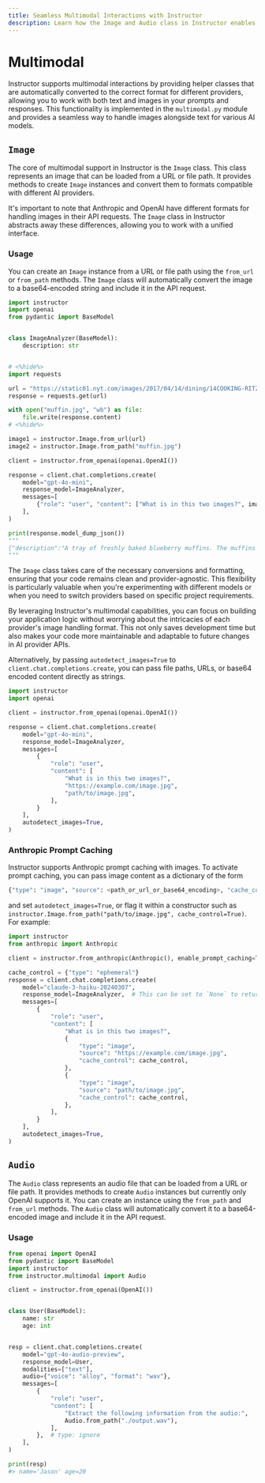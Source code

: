 ```yaml
---
title: Seamless Multimodal Interactions with Instructor
description: Learn how the Image and Audio class in Instructor enables seamless handling of images, audio and text across different AI models.
---
```


# Multimodal

Instructor supports multimodal interactions by providing helper classes that are automatically converted to the correct format for different providers, allowing you to work with both text and images in your prompts and responses. This functionality is implemented in the `multimodal.py` module and provides a seamless way to handle images alongside text for various AI models.

## `Image`

The core of multimodal support in Instructor is the `Image` class. This class represents an image that can be loaded from a URL or file path. It provides methods to create `Image` instances and convert them to formats compatible with different AI providers.

It's important to note that Anthropic and OpenAI have different formats for handling images in their API requests. The `Image` class in Instructor abstracts away these differences, allowing you to work with a unified interface.

### Usage

You can create an `Image` instance from a URL or file path using the `from_url` or `from_path` methods. The `Image` class will automatically convert the image to a base64-encoded string and include it in the API request.

```python
import instructor
import openai
from pydantic import BaseModel


class ImageAnalyzer(BaseModel):
    description: str


# <%hide%>
import requests

url = "https://static01.nyt.com/images/2017/04/14/dining/14COOKING-RITZ-MUFFINS/14COOKING-RITZ-MUFFINS-jumbo.jpg"
response = requests.get(url)

with open("muffin.jpg", "wb") as file:
    file.write(response.content)
# <%hide%>

image1 = instructor.Image.from_url(url)
image2 = instructor.Image.from_path("muffin.jpg")

client = instructor.from_openai(openai.OpenAI())

response = client.chat.completions.create(
    model="gpt-4o-mini",
    response_model=ImageAnalyzer,
    messages=[
        {"role": "user", "content": ["What is in this two images?", image1, image2]}
    ],
)

print(response.model_dump_json())
"""
{"description":"A tray of freshly baked blueberry muffins. The muffins have a golden-brown top, are placed in paper liners, and some have blueberries peeking out. In the background, more muffins are visible, along with a single blueberry on the tray."}
"""
```

The `Image` class takes care of the necessary conversions and formatting, ensuring that your code remains clean and provider-agnostic. This flexibility is particularly valuable when you're experimenting with different models or when you need to switch providers based on specific project requirements.

By leveraging Instructor's multimodal capabilities, you can focus on building your application logic without worrying about the intricacies of each provider's image handling format. This not only saves development time but also makes your code more maintainable and adaptable to future changes in AI provider APIs.

Alternatively, by passing `autodetect_images=True` to `client.chat.completions.create`, you can pass file paths, URLs, or base64 encoded content directly as strings.

```python
import instructor
import openai

client = instructor.from_openai(openai.OpenAI())

response = client.chat.completions.create(
    model="gpt-4o-mini",
    response_model=ImageAnalyzer,
    messages=[
        {
            "role": "user",
            "content": [
                "What is in this two images?",
                "https://example.com/image.jpg",
                "path/to/image.jpg",
            ],
        }
    ],
    autodetect_images=True,
)
```

### Anthropic Prompt Caching
Instructor supports Anthropic prompt caching with images. To activate prompt caching, you can pass image content as a dictionary of the form
```python
{"type": "image", "source": <path_or_url_or_base64_encoding>, "cache_control": True}
```
and set `autodetect_images=True`, or flag it within a constructor such as `instructor.Image.from_path("path/to/image.jpg", cache_control=True)`. For example:

```python
import instructor
from anthropic import Anthropic

client = instructor.from_anthropic(Anthropic(), enable_prompt_caching=True)

cache_control = {"type": "ephemeral"}
response = client.chat.completions.create(
    model="claude-3-haiku-20240307",
    response_model=ImageAnalyzer,  # This can be set to `None` to return an Anthropic prompt caching message
    messages=[
        {
            "role": "user",
            "content": [
                "What is in this two images?",
                {
                    "type": "image",
                    "source": "https://example.com/image.jpg",
                    "cache_control": cache_control,
                },
                {
                    "type": "image",
                    "source": "path/to/image.jpg",
                    "cache_control": cache_control,
                },
            ],
        }
    ],
    autodetect_images=True,
)
```

## `Audio`

The `Audio` class represents an audio file that can be loaded from a URL or file path. It provides methods to create `Audio` instances but currently only OpenAI supports it. You can create an instance using the `from_path` and `from_url` methods. The `Audio` class will automatically convert it to a base64-encoded image and include it in the API request.

### Usage

```python
from openai import OpenAI
from pydantic import BaseModel
import instructor
from instructor.multimodal import Audio

client = instructor.from_openai(OpenAI())


class User(BaseModel):
    name: str
    age: int


resp = client.chat.completions.create(
    model="gpt-4o-audio-preview",
    response_model=User,
    modalities=["text"],
    audio={"voice": "alloy", "format": "wav"},
    messages=[
        {
            "role": "user",
            "content": [
                "Extract the following information from the audio:",
                Audio.from_path("./output.wav"),
            ],
        },  # type: ignore
    ],
)

print(resp)
#> name='Jason' age=20
```
